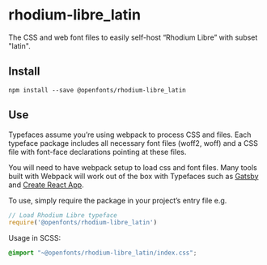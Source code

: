 
# rhodium-libre_latin

The CSS and web font files to easily self-host “Rhodium Libre” with subset "latin".

## Install

`npm install --save @openfonts/rhodium-libre_latin`

## Use

Typefaces assume you’re using webpack to process CSS and files. Each typeface
package includes all necessary font files (woff2, woff) and a CSS file with
font-face declarations pointing at these files.

You will need to have webpack setup to load css and font files. Many tools built
with Webpack will work out of the box with Typefaces such as [Gatsby](https://github.com/gatsbyjs/gatsby)
and [Create React App](https://github.com/facebookincubator/create-react-app).

To use, simply require the package in your project’s entry file e.g.

```javascript
// Load Rhodium Libre typeface
require('@openfonts/rhodium-libre_latin')
```

Usage in SCSS:
```scss
@import "~@openfonts/rhodium-libre_latin/index.css";
```
